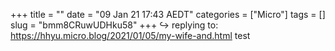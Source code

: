 +++
title = ""
date = "09 Jan 21 17:43 AEDT"
categories = ["Micro"]
tags = []
slug = "bmm8CRuwUDHku58"
+++
↪️ replying to: https://hhyu.micro.blog/2021/01/05/my-wife-and.html
test
